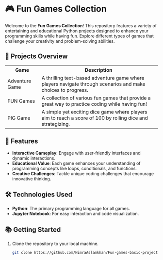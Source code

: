 # 🎮 Fun Games Collection

Welcome to the **Fun Games Collection**! This repository features a variety of entertaining and educational Python projects designed to enhance your programming skills while having fun. Explore different types of games that challenge your creativity and problem-solving abilities.

## 📂 Projects Overview

<table>
    <tr>
        <th>Game</th>
        <th>Description</th>
    </tr>
    <tr>
        <td>Adventure Game</td>
        <td>A thrilling text-based adventure game where players navigate through scenarios and make choices to progress.</td>
    </tr>
    <tr>
        <td>FUN Games</td>
        <td>A collection of various fun games that provide a great way to practice coding while having fun!</td>
    </tr>
    <tr>
        <td>PIG Game</td>
        <td>A simple yet exciting dice game where players aim to reach a score of 100 by rolling dice and strategizing.</td>
    </tr>
</table>

## 🎉 Features

- **Interactive Gameplay**: Engage with user-friendly interfaces and dynamic interactions.
- **Educational Value**: Each game enhances your understanding of programming concepts like loops, conditionals, and functions.
- **Creative Challenges**: Tackle unique coding challenges that encourage innovative thinking.

## 🛠️ Technologies Used

- **Python**: The primary programming language for all games.
- **Jupyter Notebook**: For easy interaction and code visualization.

## 📚 Getting Started

1. Clone the repository to your local machine.
   ```bash
   git clone https://github.com/NimraAslamkhan/Fun-games-basic-projects
